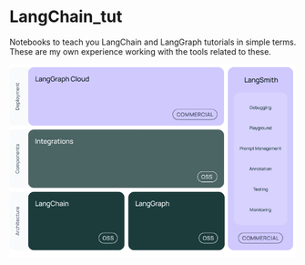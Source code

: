 # LangChain_tut
Notebooks to teach you LangChain and LangGraph tutorials in simple terms. These are my own experience working with the tools related to these.

![iamge](files/1.png)
